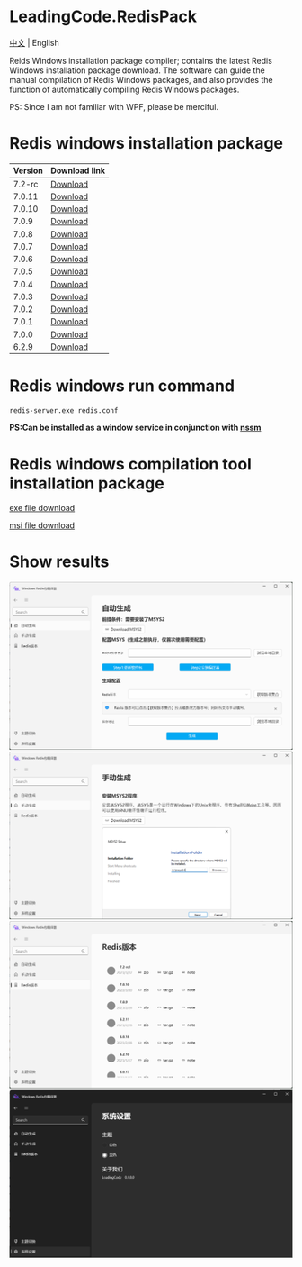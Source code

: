 

# LeadingCode.RedisPack
<p> 
     <a href="README.md">中文</a>
      | English
</p>
Reids Windows installation package compiler; contains the latest Redis Windows installation package download. The software can guide the manual compilation of Redis Windows packages, and also provides the function of automatically compiling Redis Windows packages.

PS: Since I am not familiar with WPF, please be merciful.

# Redis windows installation package
|Version|Download link|
|-|-|
|7.2-rc|[Download](/attrs/redis-7.2-rc.7z)|
|7.0.11|[Download](/attrs/redis-7.0.11.7z)|
|7.0.10|[Download](/attrs/redis-7.0.10.7z)|
|7.0.9|[Download](/attrs/redis-7.0.9.7z)|
|7.0.8|[Download](/attrs/redis-7.0.8.7z)|
|7.0.7|[Download](/attrs/redis-7.0.7.7z)|
|7.0.6|[Download](/attrs/redis-7.0.6.7z)|
|7.0.5|[Download](/attrs/redis-7.0.5.7z)|
|7.0.4|[Download](/attrs/redis-7.0.4.7z)|
|7.0.3|[Download](/attrs/redis-7.0.3.7z)|
|7.0.2|[Download](/attrs/redis-7.0.2.7z)|
|7.0.1|[Download](/attrs/redis-7.0.1.7z)|
|7.0.0|[Download](/attrs/redis-7.0.0.7z)|
|6.2.9|[Download](/attrs/redis-6.2.9.7z)|


# Redis windows run command
```
redis-server.exe redis.conf
```
<b>PS:Can be installed as a window service in conjunction with [nssm](http://www.nssm.cc/)</b>

# Redis windows compilation tool installation package
[exe file download](/attrs/setup.exe)

[msi file download](/attrs/LeadingCode.RedisPack.Installer.msi)

# Show results
![自动生成](/doc/1.png)
![手动生成](/doc/2.png)
![Redis版本](/doc/3.png)
![系统设置](/doc/5.png)
